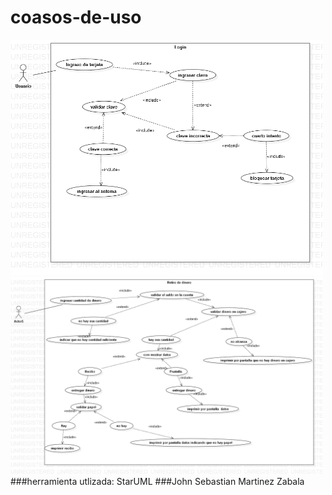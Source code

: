 # coasos-de-uso
<img src="https://github.com/jsmzdf/coasos-de-uso/blob/master/Login.png" width="500" title="hover text">
  <img src="https://github.com/jsmzdf/coasos-de-uso/blob/master/retiro%20de%20dinero.png" width="500" title="hover text">
###herramienta utlizada: StarUML
###John Sebastian Martinez Zabala
